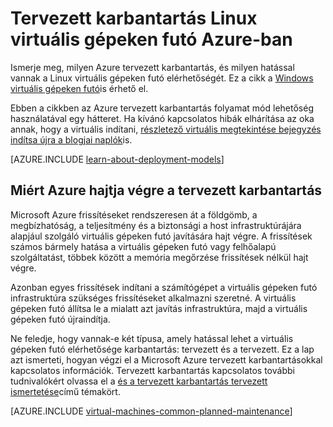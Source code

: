 <properties
    pageTitle="Tervezett karbantartás Linux VMs |} Microsoft Azure"
    description="Milyen Azure tervezett karbantartás van, és milyen hatással van a Linux virtuális gépeken futó operációs rendszert futtató Azure-ban ismertetése"
    services="virtual-machines-linux"
    documentationCenter=""
    authors="drewm"
    manager="timlt"
    editor=""
    tags="azure-service-management,azure-resource-manager"/>

<tags
    ms.service="virtual-machines-linux"
    ms.workload="infrastructure-services"
    ms.tgt_pltfrm="vm-linux"
    ms.devlang="na"
    ms.topic="article"
    ms.date="04/26/2016"
    ms.author="drewm"/>

# <a name="planned-maintenance-for-linux-virtual-machines-in-azure"></a>Tervezett karbantartás Linux virtuális gépeken futó Azure-ban

Ismerje meg, milyen Azure tervezett karbantartás, és milyen hatással vannak a Linux virtuális gépeken futó elérhetőségét. Ez a cikk a [Windows virtuális gépeken futó](virtual-machines-windows-planned-maintenance.md)is érhető el. 

Ebben a cikkben az Azure tervezett karbantartás folyamat mód lehetőség használatával egy hátteret. Ha kívánó kapcsolatos hibák elhárítása az oka annak, hogy a virtuális indítani, [részletező virtuális megtekintése bejegyzés indítsa újra a blogjai naplók](https://azure.microsoft.com/blog/viewing-vm-reboot-logs/)is.

[AZURE.INCLUDE [learn-about-deployment-models](../../includes/learn-about-deployment-models-both-include.md)]

## <a name="why-azure-performs-planned-maintenance"></a>Miért Azure hajtja végre a tervezett karbantartás

Microsoft Azure frissítéseket rendszeresen át a földgömb, a megbízhatóság, a teljesítmény és a biztonsági a host infrastruktúrájára alapjául szolgáló virtuális gépeken futó javítására hajt végre. A frissítések számos bármely hatása a virtuális gépeken futó vagy felhőalapú szolgáltatást, többek között a memória megőrzése frissítések nélkül hajt végre.

Azonban egyes frissítések indítani a számítógépet a virtuális gépeken futó infrastruktúra szükséges frissítéseket alkalmazni szeretné. A virtuális gépeken futó állítsa le a mialatt azt javítás infrastruktúra, majd a virtuális gépeken futó újraindítja.

Ne feledje, hogy vannak-e két típusa, amely hatással lehet a virtuális gépeken futó elérhetősége karbantartás: tervezett és a tervezett. Ez a lap azt ismerteti, hogyan végzi el a Microsoft Azure tervezett karbantartásokkal kapcsolatos információk. Tervezett karbantartás kapcsolatos további tudnivalókért olvassa el a [és a tervezett karbantartás tervezett ismertetése](virtual-machines-linux-manage-availability.md)című témakört.

[AZURE.INCLUDE [virtual-machines-common-planned-maintenance](../../includes/virtual-machines-common-planned-maintenance.md)]
